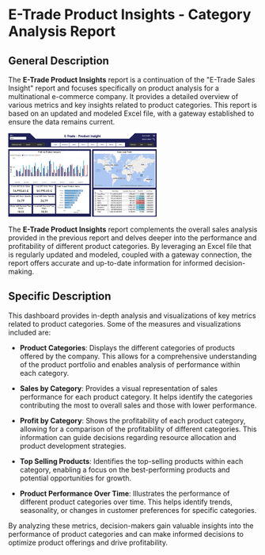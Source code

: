 # E-Trade Product Insights - Category Analysis Report

## General Description
The **E-Trade Product Insights** report is a continuation of the "E-Trade Sales Insight" report and focuses specifically on product analysis for a multinational e-commerce company. It provides a detailed overview of various metrics and key insights related to product categories. This report is based on an updated and modeled Excel file, with a gateway established to ensure the data remains current.

<img src="https://github.com/melanietatiana93/e-trade-project-partll/blob/main/Captura%20de%20Pantalla%202023-06-17%20a%20la(s)%2012.18.44.png" width="300px">


The **E-Trade Product Insights** report complements the overall sales analysis provided in the previous report and delves deeper into the performance and profitability of different product categories. By leveraging an Excel file that is regularly updated and modeled, coupled with a gateway connection, the report offers accurate and up-to-date information for informed decision-making.

## Specific Description
This dashboard provides in-depth analysis and visualizations of key metrics related to product categories. Some of the measures and visualizations included are:

- **Product Categories**: Displays the different categories of products offered by the company. This allows for a comprehensive understanding of the product portfolio and enables analysis of performance within each category.

- **Sales by Category**: Provides a visual representation of sales performance for each product category. It helps identify the categories contributing the most to overall sales and those with lower performance.

- **Profit by Category**: Shows the profitability of each product category, allowing for a comparison of the profitability of different categories. This information can guide decisions regarding resource allocation and product development strategies.

- **Top Selling Products**: Identifies the top-selling products within each category, enabling a focus on the best-performing products and potential opportunities for growth.

- **Product Performance Over Time**: Illustrates the performance of different product categories over time. This helps identify trends, seasonality, or changes in customer preferences for specific categories.

By analyzing these metrics, decision-makers gain valuable insights into the performance of product categories and can make informed decisions to optimize product offerings and drive profitability.
